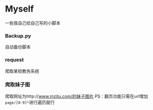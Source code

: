 # Myself
一些我自己给自己写的小脚本

### Backup.py
自动备份脚本

### request
爬取某校教务系统

### 爬取妹子图
爬取网址为http://www.mzitu.com/的妹子图片
PS：翻页功能只需在url增加`page/[0-9]*`进行遍历就行
